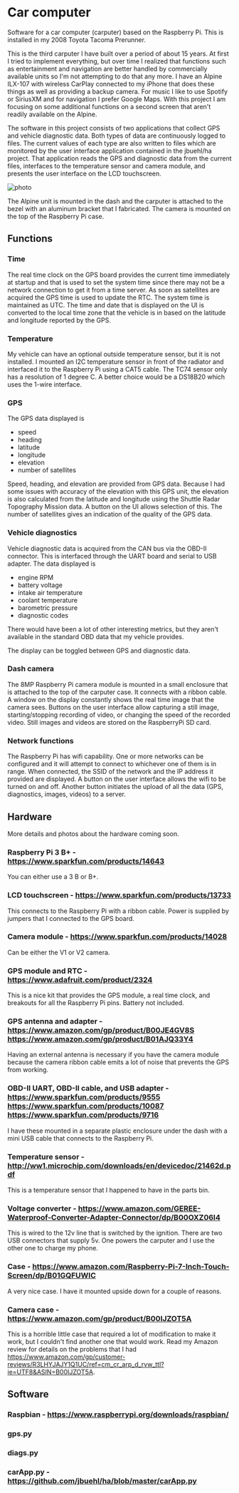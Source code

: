 # Car computer

Software for a car computer (carputer) based on the Raspberry Pi.  This is installed in my 2008 Toyota Tacoma Prerunner.

This is the third carputer I have built over a period of about 15 years.  At first I tried to implement everything, but over time I realized that functions such as entertainment and navigation are better handled by commercially available units so I'm not attempting to do that any more.  I have an Alpine ILX-107 with wireless CarPlay connected to my iPhone that does these things as well as providing a backup camera.  For music I like to use Spotify or SiriusXM and for navigation I prefer Google Maps.  With this project I am focusing on some additional functions on a second screen that aren't readily available on the Alpine.

The software in this project consists of two applications that collect GPS and vehicle diagnostic data.  Both types of data are continuously logged to files.  The current values of each type are also written to files which are monitored by the user interface application contained in the jbuehl/ha project.  That application reads the GPS and diagnostic data from the current files, interfaces to the temperature sensor and camera module, and presents the user interface on the LCD touchscreen.

![photo](docs/IMG_6732.JPG)

The Alpine unit is mounted in the dash and the carputer is attached to the bezel with an aluminum bracket that I fabricated.  The camera is mounted on the top of the Raspberry Pi case.

## Functions

### Time

The real time clock on the GPS board provides the current time immediately at startup and that is used to set the system time since there may not be a network connection to get it from a time server.  As soon as satellites are acquired the GPS time is used to update the RTC.  The system time is maintained as UTC.  The time and date that is displayed on the UI is converted to the local time zone that the vehicle is in based on the latitude and longitude reported by the GPS.

### Temperature

My vehicle can have an optional outside temperature sensor, but it is not installed.  I mounted an I2C temperature sensor in front of the radiator and interfaced it to the Raspberry Pi using a CAT5 cable.  The TC74 sensor only has a resolution of 1 degree C.  A better choice would be a DS18B20 which uses the 1-wire interface.

### GPS

The GPS data displayed is

- speed
- heading
- latitude
- longitude
- elevation
- number of satellites

Speed, heading, and elevation are provided from GPS data.  Because I had some issues with accuracy of the elevation with this GPS unit, the elevation is also calculated from the latitude and longitude using the Shuttle Radar Topography Mission data.  A button on the UI allows selection of this.  The number of satellites gives an indication of the quality of the GPS data.  

### Vehicle diagnostics

Vehicle diagnostic data is acquired from the CAN bus via the OBD-II connector.  This is interfaced through the UART board and serial to USB adapter.  The data displayed is

- engine RPM
- battery voltage
- intake air temperature
- coolant temperature
- barometric pressure
- diagnostic codes

There would have been a lot of other interesting metrics, but they aren't available in the standard OBD data that my vehicle provides.

The display can be toggled between GPS and diagnostic data.

### Dash camera

The 8MP Raspberry Pi camera module is mounted in a small enclosure that is attached to the top of the carputer case.  It connects with a ribbon cable.  A window on the display constantly shows the real time image that the camera sees.  Buttons on the user interface allow capturing a still image, starting/stopping recording of video, or changing the speed of the recorded video.  Still images and videos are stored on the RaspberryPi SD card.

### Network functions

The Raspberry Pi has wifi capability.  One or more networks can be configured and it will attempt to connect to whichever one of them is in range.  When connected, the SSID of the network and the IP address it provided are displayed.  A button on the user interface allows the wifi to be turned on and off.  Another button initiates the upload of all the data (GPS, diagnostics, images, videos) to a server.

## Hardware

More details and photos about the hardware coming soon.

### Raspberry Pi 3 B+ - https://www.sparkfun.com/products/14643

You can either use a 3 B or B+.

### LCD touchscreen - https://www.sparkfun.com/products/13733

This connects to the Raspberry Pi with a ribbon cable.  Power is supplied by jumpers that I connected to the GPS board.

### Camera module - https://www.sparkfun.com/products/14028

Can be either the V1 or V2 camera.

### GPS module and RTC - https://www.adafruit.com/product/2324

This is a nice kit that provides the GPS module, a real time clock, and breakouts for all the Raspberry Pi pins.  Battery not included.

### GPS antenna and adapter - https://www.amazon.com/gp/product/B00JE4GV8S https://www.amazon.com/gp/product/B01AJQ33Y4

Having an external antenna is necessary if you have the camera module because the camera ribbon cable emits a lot of noise that prevents the GPS from working.

### OBD-II UART, OBD-II cable, and USB adapter - https://www.sparkfun.com/products/9555 https://www.sparkfun.com/products/10087 https://www.sparkfun.com/products/9716

I have these mounted in a separate plastic enclosure under the dash with a mini USB cable that connects to the Raspberry Pi.

### Temperature sensor - http://ww1.microchip.com/downloads/en/devicedoc/21462d.pdf

This is a temperature sensor that I happened to have in the parts bin.

### Voltage converter - https://www.amazon.com/GEREE-Waterproof-Converter-Adapter-Connector/dp/B00OXZ06I4

This is wired to the 12v line that is switched by the ignition.  There are two USB connectors that supply 5v.  One powers the carputer and I use the other one to charge my phone.

### Case - https://www.amazon.com/Raspberry-Pi-7-Inch-Touch-Screen/dp/B01GQFUWIC

A very nice case.  I have it mounted upside down for a couple of reasons.

### Camera case - https://www.amazon.com/gp/product/B00IJZOT5A

This is a horrible little case that required a lot of modification to make it work, but I couldn't find another one that would work.
Read my Amazon review for details on the problems that I had https://www.amazon.com/gp/customer-reviews/R3LHYJAJY1Q1UC/ref=cm_cr_arp_d_rvw_ttl?ie=UTF8&ASIN=B00IJZOT5A.

## Software

### Raspbian - https://www.raspberrypi.org/downloads/raspbian/
### gps.py
### diags.py
### carApp.py - https://github.com/jbuehl/ha/blob/master/carApp.py
